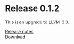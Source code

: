 Release 0.1.2
=============

This is an upgrade to LLVM-3.0.

[Release notes](/releases/0.1.2.html)  
[Download](/downloads.html)
